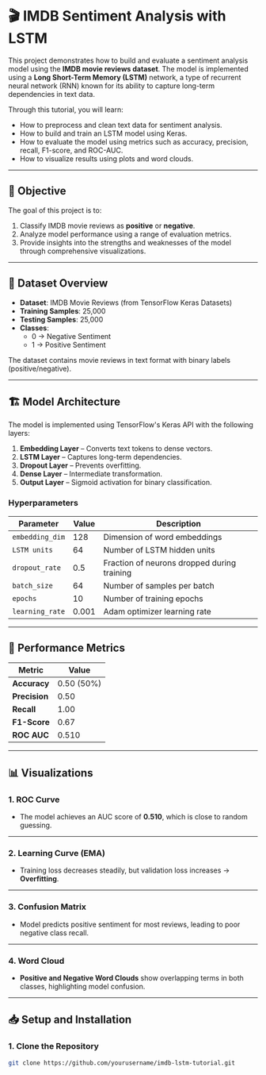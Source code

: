 # 🎬 IMDB Sentiment Analysis with LSTM

This project demonstrates how to build and evaluate a sentiment analysis model using the **IMDB movie reviews dataset**. The model is implemented using a **Long Short-Term Memory (LSTM)** network, a type of recurrent neural network (RNN) known for its ability to capture long-term dependencies in text data.  

Through this tutorial, you will learn:
- How to preprocess and clean text data for sentiment analysis.
- How to build and train an LSTM model using Keras.
- How to evaluate the model using metrics such as accuracy, precision, recall, F1-score, and ROC-AUC.
- How to visualize results using plots and word clouds.

---

## 🚀 **Objective**
The goal of this project is to:
1. Classify IMDB movie reviews as **positive** or **negative**.
2. Analyze model performance using a range of evaluation metrics.
3. Provide insights into the strengths and weaknesses of the model through comprehensive visualizations.

---

## 📂 **Dataset Overview**
- **Dataset**: IMDB Movie Reviews (from TensorFlow Keras Datasets)  
- **Training Samples**: 25,000  
- **Testing Samples**: 25,000  
- **Classes**:
  - 0 → Negative Sentiment  
  - 1 → Positive Sentiment  

The dataset contains movie reviews in text format with binary labels (positive/negative).

---

## 🏗️ **Model Architecture**
The model is implemented using TensorFlow's Keras API with the following layers:
1. **Embedding Layer** – Converts text tokens to dense vectors.
2. **LSTM Layer** – Captures long-term dependencies.
3. **Dropout Layer** – Prevents overfitting.
4. **Dense Layer** – Intermediate transformation.
5. **Output Layer** – Sigmoid activation for binary classification.

### **Hyperparameters**
| Parameter | Value | Description |
|-----------|-------|-------------|
| `embedding_dim` | 128 | Dimension of word embeddings |
| `LSTM units` | 64 | Number of LSTM hidden units |
| `dropout_rate` | 0.5 | Fraction of neurons dropped during training |
| `batch_size` | 64 | Number of samples per batch |
| `epochs` | 10 | Number of training epochs |
| `learning_rate` | 0.001 | Adam optimizer learning rate |

---

## 🔎 **Performance Metrics**
| Metric | Value |
|--------|-------|
| **Accuracy** | 0.50 (50%) |
| **Precision** | 0.50 |
| **Recall** | 1.00 |
| **F1-Score** | 0.67 |
| **ROC AUC** | 0.510 |

---

## 📊 **Visualizations**
### 1. **ROC Curve**
- The model achieves an AUC score of **0.510**, which is close to random guessing.
  

---

### 2. **Learning Curve (EMA)**
- Training loss decreases steadily, but validation loss increases → **Overfitting**.

---

### 3. **Confusion Matrix**
- Model predicts positive sentiment for most reviews, leading to poor negative class recall.

---

### 4. **Word Cloud**
- **Positive and Negative Word Clouds** show overlapping terms in both classes, highlighting model confusion.

---

## 📥 **Setup and Installation**
### **1. Clone the Repository**
```bash
git clone https://github.com/yourusername/imdb-lstm-tutorial.git
